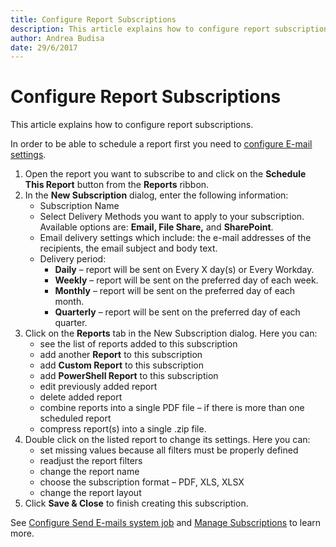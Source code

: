 ```yaml
---
title: Configure Report Subscriptions
description: This article explains how to configure report subscriptions in SysKit Monitor.
author: Andrea Budisa
date: 29/6/2017
---
```


# Configure Report Subscriptions

This article explains how to configure report subscriptions.

In order to be able to schedule a report first you need to [configure E-mail settings](../../../get-to-know-syskit-monitor/backstage-screen/configuration/options/#send-e-mails.md).

1. Open the report you want to subscribe to and click on the **Schedule This Report** button from the **Reports** ribbon.
2. In the **New Subscription** dialog, enter the following information:
   * Subscription Name
   * Select Delivery Methods you want to apply to your subscription. Available options are: **Email, File Share,** and **SharePoint**.
   * Email delivery settings which include: the e-mail addresses of the recipients, the email subject and body text.
   * Delivery period:
     * **Daily** – report will be sent on Every X day\(s\) or Every Workday.
     * **Weekly** – report will be sent on the preferred day of each week.
     * **Monthly** – report will be sent on the preferred day of each month.
     * **Quarterly** – report will be sent on the preferred day of each quarter.
3. Click on the **Reports** tab in the New Subscription dialog. Here you can:
   * see the list of reports added to this subscription
   * add another **Report** to this subscription
   * add **Custom Report** to this subscription
   * add **PowerShell Report** to this subscription
   * edit previously added report
   * delete added report
   * combine reports into a single PDF file – if there is more than one scheduled report
   * compress report\(s\) into a single .zip file.
4. Double click on the listed report to change its settings. Here you can:
   * set missing values because all filters must be properly defined
   * readjust the report filters
   * change the report name
   * choose the subscription format – PDF, XLS, XLSX
   * change the report layout
5. Click **Save & Close** to finish creating this subscription.

See [Configure Send E-mails system job](../../../get-to-know-syskit-monitor/backstage-screen/configuration/options/#send-e-mails.md) and [Manage Subscriptions](../../../get-to-know-syskit-monitor/backstage-screen/manage-data-gathering/#manage-subscriptions.md) to learn more.


